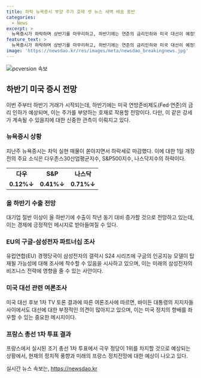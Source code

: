 ```yaml
---
title: 하락 뉴욕증시 부양 주가 호재 셋 뉴스 새벽 배송 동반
categories:
  - News
excerpt: >
  뉴욕증시가 하락하며 상반기를 마무리하고, 하반기에는 연준의 금리인하와 미국 대선이 예정됐지만 강세 이어갈지는 미지수. 대기업 절반 이상이 올 하반기 수출이 증가할 것으로 전망되며, EU는 구글과 삼성전자에 대한 반독점 조사를 검토 중. 미국에서는 바이든 대통령의 지지자들이 사퇴를 요구하고, 프랑스 총선에서는 극우 정당이 1위를 기대받고 있다.
feature_text: >
  뉴욕증시가 하락하며 상반기를 마무리하고, 하반기에는 연준의 금리인하와 미국 대선이 예정됐지만 강세 이어갈지는 미지수. 대기업 절반 이상이 올 하반기 수출이 증가할 것으로 전망되며, EU는 구글과 삼성전자에 대한 반독점 조사를 검토 중. 미국에서는 바이든 대통령의 지지자들이 사퇴를 요구하고, 프랑스 총선에서는 극우 정당이 1위를 기대받고 있다.
image: 'https://newsdao.kr/res/images/meta/newsdao_breakingnews.jpg'
---
```


<p><img src="https://newsdao.kr/res/images/meta/newsdao_breakingnews.jpg" alt="pcversion 속보" /></p>

<h2 data-ke-size="size26">하반기 미국 증시 전망</h2>

<p data-ke-size="size16">이번 주부터 하반기 거래가 시작되는데, 하반기에는 미국 연방준비제도(Fed·연준)의 금리 인하가 예상되며, 이는 주가를 부양하는 호재로 작용할 전망이다. 다만, 이 같은 강세가 계속될 수 있을지에 대한 신중한 관측이 이뤄지고 있다.</p>

<h3>뉴욕증시 상황</h3>

<p data-ke-size="size16">지난주 뉴욕증시는 차익 실현 매물이 쏟아지면서 하락세로 마감했다. 이에 대한 1일 개장 전의 주요 소식은 다우존스30산업평균지수, S&P500지수, 나스닥지수의 하락이다.</p>

<table>
    <tr>
        <td style="text-align: center; height: 17px;"><b>다우</b></td>
        <td style="text-align: center; height: 17px;"><b>S&P</b></td>
        <td style="text-align: center; height: 17px;"><b>나스닥</b></td>
    </tr>
    <tr>
        <td style="text-align: center; height: 17px;"><b>0.12%↓</b></td>
        <td style="text-align: center; height: 17px;"><b>0.41%↓</b></td>
        <td style="text-align: center; height: 17px;"><b>0.71%↓</b></td>
    </tr>
</table>

<h3>올 하반기 수출 전망</h3>

<p data-ke-size="size16">대기업 절반 이상이 올 하반기에 수출이 작년 동기 대비 증가할 것으로 전망하고 있는데, 이는 경제에 긍정적인 메시지로 받아들여질 수 있다.</p>

<h3>EU의 구글-삼성전자 파트너십 조사</h3>

<p data-ke-size="size16">유럽연합(EU) 경쟁당국이 삼성전자의 갤럭시 S24 시리즈에 구글의 인공지능 모델이 탑재될 가능성에 대해 조사에 착수할 수 있음을 시사하고 있으며, 이는 미래의 삼성전자의 비즈니스 전략에 영향을 줄 수 있는 사안이다.</p>

<h3>미국 대선 관련 여론조사</h3>

<p data-ke-size="size16">미국 대선 후보 1차 TV 토론 결과에 따른 여론조사에 따르면, 바이든 대통령의 지지자들 사이에서도 대선에 대한 부정적인 의견이 많아지고 있으며, 이는 미국 정치의 향배를 좌우할 수 있는 중요한 메시지이다.</p>

<h3>프랑스 총선 1차 투표 결과</h3>

<p data-ke-size="size16">프랑스에서 실시된 조기 총선 1차 투표에서 극우 정당이 1위를 차지할 것으로 예상되는 상황에서, 현재의 정치적 풍향과 미래의 프랑스 정치전망에 대한 예상이 나오고 있다.</p>
실시간 뉴스 속보는, <a href="https://newsdao.kr" rel="dofollow">https://newsdao.kr</a>


